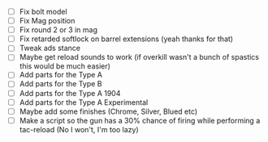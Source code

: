 - [ ] Fix bolt model
- [ ] Fix Mag position
- [ ] Fix round 2 or 3 in mag
- [ ] Fix retarded softlock on barrel extensions (yeah thanks for that)
- [ ] Tweak ads stance
- [ ] Maybe get reload sounds to work (if overkill wasn't a bunch of spastics this would be much easier)
- [ ] Add parts for the Type A
- [ ] Add parts for the Type B
- [ ] Add parts for the Type A 1904
- [ ] Add parts for the Type A Experimental
- [ ] Maybe add some finishes (Chrome, Silver, Blued etc)
- [ ] Make a script so the gun has a 30%  chance of firing while performing a tac-reload (No I won't, I'm too lazy)

